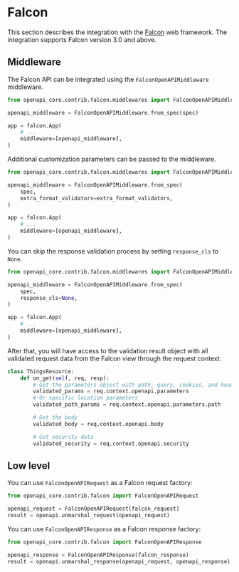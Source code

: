 # Falcon

This section describes the integration with the [Falcon](https://falconframework.org) web framework.
The integration supports Falcon version 3.0 and above.

## Middleware

The Falcon API can be integrated using the `FalconOpenAPIMiddleware` middleware.

``` python hl_lines="1 3 7"
from openapi_core.contrib.falcon.middlewares import FalconOpenAPIMiddleware

openapi_middleware = FalconOpenAPIMiddleware.from_spec(spec)

app = falcon.App(
    # ...
    middleware=[openapi_middleware],
)
```

Additional customization parameters can be passed to the middleware.

``` python hl_lines="5"
from openapi_core.contrib.falcon.middlewares import FalconOpenAPIMiddleware

openapi_middleware = FalconOpenAPIMiddleware.from_spec(
    spec,
    extra_format_validators=extra_format_validators,
)

app = falcon.App(
    # ...
    middleware=[openapi_middleware],
)
```

You can skip the response validation process by setting `response_cls` to `None`.

``` python hl_lines="5"
from openapi_core.contrib.falcon.middlewares import FalconOpenAPIMiddleware

openapi_middleware = FalconOpenAPIMiddleware.from_spec(
    spec,
    response_cls=None,
)

app = falcon.App(
    # ...
    middleware=[openapi_middleware],
)
```

After that, you will have access to the validation result object with all validated request data from the Falcon view through the request context.

``` python
class ThingsResource:
    def on_get(self, req, resp):
        # Get the parameters object with path, query, cookies, and headers parameters
        validated_params = req.context.openapi.parameters
        # Or specific location parameters
        validated_path_params = req.context.openapi.parameters.path

        # Get the body
        validated_body = req.context.openapi.body

        # Get security data
        validated_security = req.context.openapi.security
```

## Low level

You can use `FalconOpenAPIRequest` as a Falcon request factory:

``` python
from openapi_core.contrib.falcon import FalconOpenAPIRequest

openapi_request = FalconOpenAPIRequest(falcon_request)
result = openapi.unmarshal_request(openapi_request)
```

You can use `FalconOpenAPIResponse` as a Falcon response factory:

``` python
from openapi_core.contrib.falcon import FalconOpenAPIResponse

openapi_response = FalconOpenAPIResponse(falcon_response)
result = openapi.unmarshal_response(openapi_request, openapi_response)
```
